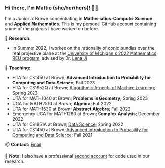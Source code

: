 ### Hi there, I'm Mattie (she/her/hers)! 🏳️‍🌈

I'm a Junior at Brown concentrating in **Mathematics-Computer Science** and **Applied Mathematics**. This is my personal GitHub account containing some of the projects I have worked on before.

🔬 **Research:**
- In Summer 2022, I worked on the rationality of conic bundles over the real projective plane at the [University of Michigan's 2022 Mathematics REU program](https://github.com/maroon-scorch/umich-reu-2022), advised by Dr. [Lena Ji](http://www-personal.umich.edu/~lenaji/)

🏫 **Teaching:**
- HTA for CS1450 at Brown; **Advanced Introduction to Probability for Computing and Data Science**; Fall 2023
- HTA for CS1952Q at Brown; [Algorithmic Aspects of Machine Learning](https://cs.brown.edu/people/ycheng79/csci1952qs23.html); Spring 2023
- UTA for MATH1040 at Brown; **Problems in Geometry**; Spring 2023
- UGA for MATH2510 at Brown; **Algebra**; Fall 2022
- UTA for MATH1530 at Brown; **Abstract Algebra**; Fall 2022
- Emergency UGA for MATH1260 at Brown; **Complex Analysis**; December 2022
- UTA for CS1951A at Brown; [Data Science](https://csci1951a-spring-2022.github.io/); Spring 2022
- UTA for CS1450 at Brown; [Advanced Introduction to Probability for Computing and Data Science](https://cs.brown.edu/courses/csci1450/); Fall 2021

<!--🌱 **Selected Coursework**:-->

📫 **Contact:** [Email](mailto:mattie_ji@brown.edu)

🎵 **Note:** I also have a professional [second account](https://github.com/mattie-ji) for code used in our research.

<!--
**maroon-scorch/maroon-scorch** is a ✨ _special_ ✨ repository because its `README.md` (this file) appears on your GitHub profile.

Here are some ideas to get you started:

- 🔭 I’m currently working on ...
- 🌱 I’m currently learning ...
- 👯 I’m looking to collaborate on ...
- 🤔 I’m looking for help with ...
- 💬 Ask me about ...
- 📫 How to reach me: ...
- 😄 Pronouns: ...
- ⚡ Fun fact: ...
-->
